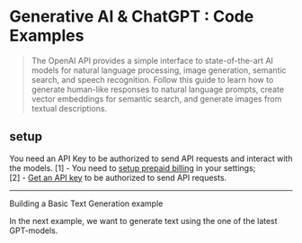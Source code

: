 # Generative AI & ChatGPT : Code Examples

> The OpenAI API provides a simple interface to state-of-the-art AI models for natural language processing, image generation, semantic search, and speech recognition. Follow this guide to learn how to generate human-like responses to natural language prompts, create vector embeddings for semantic search, and generate images from textual descriptions.


## setup

You need an API Key to be authorized to send API requests and interact with the models.
[1] - You need to [setup prepaid billing](https://platform.openai.com/account/billing) in your settings;   
[2] - [Get an API key](https://platform.openai.com/account/api-keys) to be authorized to send API requests.

---
Building a Basic Text Generation example

In the next example, we want to generate text using the one of the latest GPT-models.
